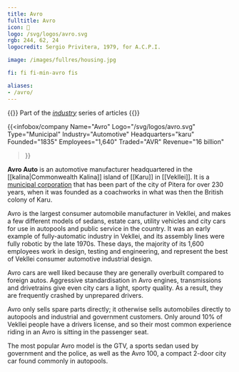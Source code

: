 ```yaml
---
title: Avro
fulltitle: Avro
icon: 🚗
logo: /svg/logos/avro.svg
rgb: 244, 62, 24
logocredit: Sergio Privitera, 1979, for A.C.P.I.

image: /images/fullres/housing.jpg

fi: fi fi-min-avro fis

aliases:
- /avro/
---
```

{{<note series>}}
 Part of the *[industry](/industry/)* series of articles
{{</note>}}

{{<infobox/company
	 Name="Avro"
	 Logo="/svg/logos/avro.svg"
	 Type="Municipal"
	 Industry="Automotive"
	 Headquarters="karu"
	 Founded="1835"
	 Employees="1,640"
	 Traded="AVR"
	 Revenue="16 billion"
 >}}

<span class="fi fi-min-avro fis"></span> **Avro Auto** is an automotive manufacturer headquartered in the [[kalina|Commonwealth Kalina]] island of [[Karu]] in [[Vekllei]]. It is a [municipal corporation](/municipal-industry/) that has been part of the city of Pitera for over 230 years, when it was founded as a coachworks in what was then the British colony of Karu.

Avro is the largest consumer automobile manufacturer in Vekllei, and makes a few different models of sedans, estate cars, utility vehicles and city cars for use in autopools and public service in the country. It was an early example of fully-automatic industry in Vekllei, and its assembly lines were fully robotic by the late 1970s. These days, the majority of its 1,600 employees work in design, testing and engineering, and represent the best of Vekllei consumer automotive industrial design.

Avro cars are well liked because they are generally overbuilt compared to foreign autos. Aggressive standardisation in Avro engines, transmissions and drivetrains give even city cars a light, sporty quality. As a result, they are frequently crashed by unprepared drivers.

Avro only sells spare parts directly; it otherwise sells automobiles directly to autopools and industrial and government customers. Only around 10% of Vekllei people have a drivers license, and so their most common experience riding in an Avro is sitting in the passenger seat.

The most popular Avro model is the GTV, a sports sedan used by government and the police, as well as the Avro 100, a compact 2-door city car found commonly in autopools.

